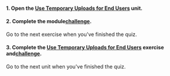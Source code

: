 <head><base target="_blank"> </head>

#### **1. Open the [Use Temporary Uploads for End Users](https://safe.my.trailhead.com/content/safe/modules/manage-fme-server-data-and-connections/use-temporary-uploads-for-end-users?trail_id=fme-server-authoring) unit.**

  


#### **2. Complete the module**[**challenge**](https://safe.my.trailhead.com/content/safe/modules/manage-fme-server-data-and-connections/use-temporary-uploads-for-end-users?trail_id=fme-server-authoring#challenge).

Go to the next exercise when you've finished the quiz.

  


#### **3. Complete the [Use Temporary Uploads for End Users](https://safe.my.trailhead.com/content/safe/modules/manage-fme-server-data-and-connections/exercise-use-temporary-uploads-for-end-users?trail_id=fme-server-authoring) exercise and**[**challenge**](https://safe.my.trailhead.com/content/safe/modules/manage-fme-server-data-and-connections/exercise-use-temporary-uploads-for-end-users?trail_id=fme-server-authoring#challenge)**.**

Go to the next unit when you've finished the quiz.


